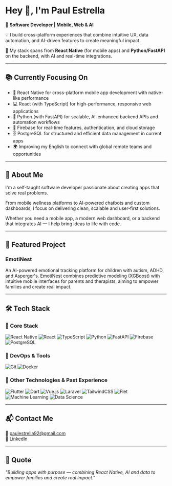 # Hey 👋, I'm Paul Estrella
🎯 **Software Developer | Mobile, Web & AI**  

💡 I build cross-platform experiences that combine intuitive UX, data automation, and AI-driven features to create meaningful impact.  

🚀 My stack spans from **React Native** (for mobile apps) and **Python/FastAPI** on the backend, with AI and real-time integrations.

---

## 📚 Currently Focusing On
- 📱 React Native for cross-platform mobile app development with native-like performance 
- 💻 React (with TypeScript) for high-performance, responsive web applications
- 🐍 Python (with FastAPI) for scalable, AI-enhanced backend APIs and automation workflows  
- 🔐 Firebase for real-time features, authentication, and cloud storage  
- 🗄️ PostgreSQL for structured and efficient data management in current apps  
- 🌍 Improving my English to connect with global remote teams and opportunities  

---

## 💼 About Me
I'm a self-taught software developer passionate about creating apps that solve real problems.  

From mobile wellness platforms to AI-powered chatbots and custom dashboards, I focus on delivering clean, scalable and user-first solutions.

Whether you need a mobile app, a modern web dashboard, or a backend that integrates AI — I help bring ideas to life with code.

---

## 🚀 Featured Project
### EmotiNest
An AI-powered emotional tracking platform for children with autism, ADHD, and Asperger's. EmotiNest combines predictive modeling (XGBoost) with intuitive mobile interfaces for parents and therapists, aiming to empower families and create real impact.

---

## 🛠️ Tech Stack

### 🔹 Core Stack
![React Native](https://img.shields.io/badge/React%20Native-20232A?style=flat-square&logo=react&logoColor=61DAFB)
![React](https://img.shields.io/badge/React-61DAFB?style=flat-square&logo=react&logoColor=black)
![TypeScript](https://img.shields.io/badge/TypeScript-3178C6?style=flat-square&logo=typescript&logoColor=white)
![Python](https://img.shields.io/badge/Python-3776AB?style=flat-square&logo=python&logoColor=white)
![FastAPI](https://img.shields.io/badge/FastAPI-009688?style=flat-square&logo=fastapi&logoColor=white)
![Firebase](https://img.shields.io/badge/Firebase-FFCA28?style=flat-square&logo=firebase&logoColor=black)
![PostgreSQL](https://img.shields.io/badge/PostgreSQL-4169E1?style=flat-square&logo=postgresql&logoColor=white)

### 🔹 DevOps & Tools
![Git](https://img.shields.io/badge/Git-F05032?style=flat-square&logo=git&logoColor=white)
![Docker](https://img.shields.io/badge/Docker-2496ED?style=flat-square&logo=docker&logoColor=white)

### 🔹 Other Technologies & Past Experience
![Flutter](https://img.shields.io/badge/Flutter-02569B?style=flat-square&logo=flutter&logoColor=white)
![Dart](https://img.shields.io/badge/Dart-0175C2?style=flat-square&logo=dart&logoColor=white)
![Vue.js](https://img.shields.io/badge/Vue.js-42B883?style=flat-square&logo=vue.js&logoColor=white)
![Laravel](https://img.shields.io/badge/Laravel-FF2D20?style=flat-square&logo=laravel&logoColor=white)
![TailwindCSS](https://img.shields.io/badge/TailwindCSS-38B2AC?style=flat-square&logo=tailwind-css&logoColor=white)
![Flet](https://img.shields.io/badge/Flet-18A999?style=flat-square&logo=python&logoColor=white)
![Machine Learning](https://img.shields.io/badge/Machine%20Learning-FE7A16?style=flat-square&logo=tensorflow&logoColor=white)
![Data Science](https://img.shields.io/badge/Data%20Science-003B57?style=flat-square&logo=marketo&logoColor=white)

---

## 📬 Contact Me
📧 [paulestrella92@gmail.com](mailto:paulestrella92@gmail.com)  
🔗 [LinkedIn](https://linkedin.com/in/paulestrelladev)

---

## 🧠 Quote
*"Building apps with purpose — combining React Native, AI and data to empower families and create real impact."*
